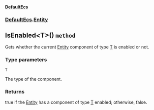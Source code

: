 #### [DefaultEcs](./DefaultEcs.md 'DefaultEcs')
### [DefaultEcs](./DefaultEcs.md#DefaultEcs 'DefaultEcs').[Entity](./DefaultEcs-Entity.md 'DefaultEcs.Entity')
## IsEnabled&lt;T&gt;() `method`
Gets whether the current [Entity](./DefaultEcs-Entity.md 'DefaultEcs.Entity') component of type [T](#DefaultEcs-Entity-IsEnabled-T-()-T 'DefaultEcs.Entity.IsEnabled&lt;T&gt;().T') is enabled or not.
### Type parameters

<a name='DefaultEcs-Entity-IsEnabled-T-()-T'></a>
`T`

The type of the component.
### Returns
true if the [Entity](./DefaultEcs-Entity.md 'DefaultEcs.Entity') has a component of type [T](#DefaultEcs-Entity-IsEnabled-T-()-T 'DefaultEcs.Entity.IsEnabled&lt;T&gt;().T') enabled; otherwise, false.
